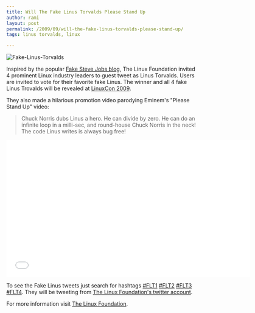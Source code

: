 ```yaml
---
title: Will The Fake Linus Torvalds Please Stand Up
author: rami
layout: post
permalink: /2009/09/will-the-fake-linus-torvalds-please-stand-up/
tags: linus torvalds, linux 

---
```


![Fake-Linus-Torvalds]({filename}/images/Fake-Linus-Torvalds.jpg)

Inspired by the popular [Fake Steve Jobs blog](http://www.fakesteve.net/), The Linux Foundation invited 4 prominent Linux industry leaders to guest tweet as Linus Torvalds. Users are invited to vote for their favorite fake Linus. The winner and all 4 fake Linus Trovalds will be revealed at [LinuxCon 2009](http://events.linuxfoundation.org/events/linuxcon).

They also made a hilarious promotion video parodying Eminem's "Please Stand Up" video:

> Chuck Norris dubs Linus a hero. He can divide by zero. He can do an infinite loop in a milli-sec, and round-house Chuck Norris in the neck! The code Linus writes is always bug free!

<iframe width="640" height="360" src="//www.youtube.com/embed/uPmeC_pykH0" frameborder="0" allowfullscreen></iframe>

To see the Fake Linus tweets just search for hashtags [#FLT1](https://twitter.com/search?q=%23FLT1&src=typd) [#FLT2](https://twitter.com/search?q=%23FLT2&src=typd) [#FLT3](https://twitter.com/search?q=%23FLT3&src=typd) [#FLT4](https://twitter.com/search?q=%23FLT4&src=typd). They will be tweeting from [The Linux Foundation's twitter account](http://twitter.com/linuxfoundation).


For more information visit [The Linux Foundation](http://www.linux.com/fakelinustorvalds).
